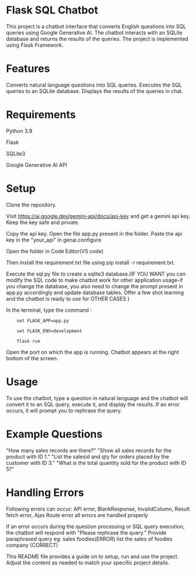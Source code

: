 # Flask SQL Chatbot

This project is a chatbot interface that converts English questions into SQL queries using Google Generative AI. The chatbot interacts with an SQLite database and returns 
the results of the queries. 
The project is implemented using Flask Framework.

# Features

 Converts natural language questions into SQL queries.
 Executes the SQL queries to an SQLite database.
 Displays the results of the queries in chat.


# Requirements

  Python 3.9
  
  Flask
  
  SQLite3
  
  Google Generative AI API
  

# Setup
  Clone the repository.
  
  Visit https://ai.google.dev/gemini-api/docs/api-key and get a gemini api key. Keep the key safe and private.
  
  Copy the api key. Open the file app.py present in the folder. Paste the api key in the "your_api" in genai.configure
  
  Open the folder in Code Editor(VS code)
  
  Then install the requirement.txt file using pip install -r requirement.txt.
  
  Execute the sql.py file to create a sqlite3 database.(IF YOU WANT you can modify the SQL code to make chatbot work for other application usage-if you change the database, 
  you also need to change the prompt present in app.py accordingly and update database tables. Offer a few shot learning and the chatbot is ready to use for OTHER CASES )
 
  In the terminal, type the command : 
  
        set FLASK_APP=app.py
        
        set FLASK_ENV=development        
        
        flask run
        
  Open the port on which the app is running. Chatbot appears at the right bottom of the screen.        




# Usage
To use the chatbot, type a question in natural language and the chatbot will convert it to an SQL query, execute it, and display the results. 
If an error occurs, it will prompt you to rephrase the query.

# Example Questions

"How many sales records are there?"
"Show all sales records for the product with ID 1."
"List the salesid and qty for orders placed by the customer with ID 3."
"What is the total quantity sold for the product with ID 5?"

# Handling Errors

Following errors can occur: API error, BlankResponse, InvalidColumn, Result fetch error, Ajax Route error
all errors are handled properly

If an error occurs during the question processing or SQL query execution, the chatbot will respond with "Please rephrase the query."
Provide paraphrased query
eg: sales foodies(ERROR)
    list the sales of foodies company (CORRECT)


This README file provides a guide on to setup, run and use the project. 
Adjust the content as needed to match your specific project details.
        
